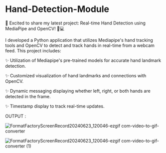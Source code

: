# Hand-Detection-Module

🚀 Excited to share my latest project: Real-time Hand Detection using MediaPipe and OpenCV! 🤖💻

I developed a Python application that utilizes Mediapipe's hand tracking tools and OpenCV to detect and track hands in real-time from a webcam feed. This project includes:

✨ Utilization of Mediapipe's pre-trained models for accurate hand landmark detection. 

✨ Customized visualization of hand landmarks and connections with OpenCV. 

✨ Dynamic messaging displaying whether left, right, or both hands are detected in the frame.

✨ Timestamp display to track real-time updates.

OUTPUT :

![FormatFactoryScreenRecord20240623_120046-ezgif com-video-to-gif-converter](https://github.com/user-attachments/assets/0ea36aa5-ccb0-473c-bb01-7ab1b95c8a19)

![FormatFactoryScreenRecord20240623_120046-ezgif com-video-to-gif-converter (1)](https://github.com/user-attachments/assets/f5551b20-b169-476c-a8b5-dbe827b7b01a)
